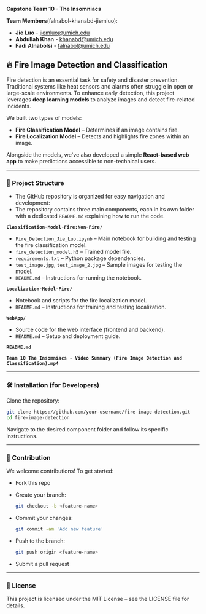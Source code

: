 **Capstone Team 10 - The Insomniacs**

**Team Members**(falnabol-khanabd-jiemluo): 
- **Jie Luo** - jiemluo@umich.edu
- **Abdullah Khan** - khanabd@umich.edu
- **Fadi Alnabolsi** - falnabol@umich.edu

## 🔥 Fire Image Detection and Classification

Fire detection is an essential task for safety and disaster prevention. Traditional systems like heat sensors and alarms often struggle in open or large-scale environments. To enhance early detection, this project leverages **deep learning models** to analyze images and detect fire-related incidents.

We built two types of models:
- **Fire Classification Model** – Determines if an image contains fire.
- **Fire Localization Model** – Detects and highlights fire zones within an image.

Alongside the models, we've also developed a simple **React-based web app** to make predictions accessible to non-technical users.

---

### 📂 Project Structure

- The GitHub repository is organized for easy navigation and development:
- The repository contains three main components, each in its own folder with a dedicated `README.md` explaining how to run the code.

**`Classification-Model-Fire:Non-Fire/`**
  - `Fire_Detection_Jie_Luo.ipynb` – Main notebook for building and testing the fire classification model.
  - `fire_detection_model.h5` – Trained model file.
  - `requirements.txt` – Python package dependencies.
  - `test_image.jpg`, `test_image_2.jpg` – Sample images for testing the model.
  - `README.md` – Instructions for running the notebook.

**`Localization-Model-Fire/`**
  - Notebook and scripts for the fire localization model.
  - `README.md` – Instructions for training and testing localization.

**`WebApp/`**
  - Source code for the web interface (frontend and backend).
  - `README.md` – Setup and deployment guide.

**`README.md`**

**`Team 10 The Insomniacs - Video Summary (Fire Image Detection and Classification).mp4`**

---

### 🛠️ Installation (for Developers)

Clone the repository:

```bash
git clone https://github.com/your-username/fire-image-detection.git
cd fire-image-detection
```

Navigate to the desired component folder and follow its specific instructions.

---

### 🤝 Contribution
We welcome contributions! To get started:

- Fork this repo
- Create your branch:

  ```bash
  git checkout -b <feature-name>
  ```

- Commit your changes:
  ```bash
  git commit -am 'Add new feature'
  ```

- Push to the branch:
  ```bash
  git push origin <feature-name>
  ```

- Submit a pull request

---

### 📄 License

This project is licensed under the MIT License – see the LICENSE file for details.
